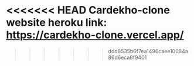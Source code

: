 <<<<<<< HEAD
Cardekho-clone website heroku link: https://cardekho-clone.vercel.app/
=======

>>>>>>> ddd8535b6f7ea1496caee10084a86d6eca8f9401

